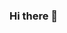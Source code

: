 ### Hi there 👋

<!--
**Venujasadew/Venujasadew** is a ✨ _special_ ✨ repository because its `README.md` (this file) appears on your GitHub profile.

Here are some ideas to get you started:

- 🔭 I’m currently working on ... School
- 🌱 I’m currently learning ... Many Computer languages
- 👯 I’m looking to collaborate on ...
- 🤔 I’m looking for help with ...
- 💬 Ask me about ...
- 📫 How to reach me: ...lichess
- 😄 Pronouns: ...
- ⚡ Fun fact: ...
-->
